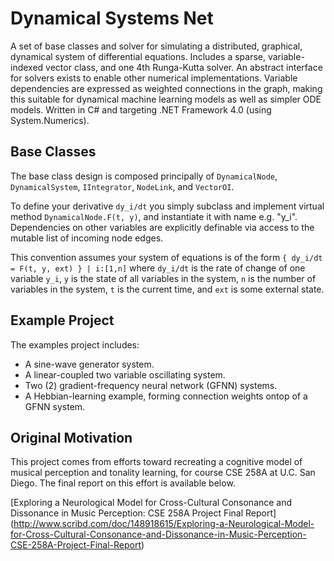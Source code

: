 Dynamical Systems Net
=====================

A set of base classes and solver for simulating a distributed, graphical, dynamical system 
of differential equations. Includes a sparse, variable-indexed vector class, and one 4th Runga-Kutta solver. 
An abstract interface for solvers exists to enable other numerical implementations. Variable dependencies
are expressed as weighted connections in the graph, making this suitable for dynamical machine learning models
as well as simpler ODE models. Written in C# and targeting .NET Framework 4.0 (using System.Numerics).

Base Classes
------------
The base class design is composed principally of 
<code>DynamicalNode</code>, 
<code>DynamicalSystem</code>, 
<code>IIntegrator</code>, 
<code>NodeLink</code>, 
and <code>VectorOI</code>. 

To define your derivative <code>dy_i/dt</code> you simply subclass and implement
virtual method <code>DynamicalNode.F(t, y)</code>, and instantiate it with name e.g. "y_i". 
Dependencies on other variables are explicitly definable 
via access to the mutable list of incoming node edges.

This convention assumes your system of equations is of the form 
<code>{ dy_i/dt = F(t, y, ext) } | i:[1,n]</code> 
where <code>dy_i/dt</code> is
the rate of change of one variable <code>y_i</code>, 
<code>y</code> is the state of all variables in the system, 
<code>n</code> is the number of variables in the system,
<code>t</code> is the current time,
and <code>ext</code> is some external state.

Example Project
---------------
The examples project includes:
+ A sine-wave generator system.
+ A linear-coupled two variable oscillating system.
+ Two (2) gradient-frequency neural network (GFNN) systems.
+ A Hebbian-learning example, forming connection weights ontop of a GFNN system.

Original Motivation
-------------------
This project comes from efforts toward recreating a cognitive model of musical perception 
and tonality learning, for course CSE 258A at U.C. San Diego. The final report on this effort
is available below.

[Exploring a Neurological Model for Cross-Cultural Consonance and Dissonance in Music Perception: CSE 258A Project Final Report]
(http://www.scribd.com/doc/148918615/Exploring-a-Neurological-Model-for-Cross-Cultural-Consonance-and-Dissonance-in-Music-Perception-CSE-258A-Project-Final-Report)
